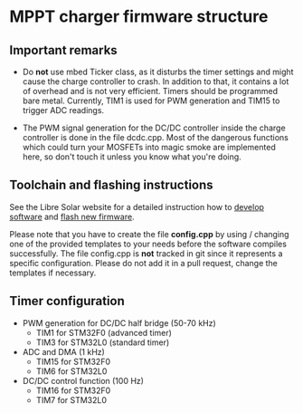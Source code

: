 # MPPT charger firmware structure

## Important remarks

- Do **not** use mbed Ticker class, as it disturbs the timer settings and might cause the charge controller to crash. In addition to that, it contains a lot of overhead and is not very efficient. Timers should be programmed bare metal. Currently, TIM1 is used for PWM generation and TIM15 to trigger ADC readings.

- The PWM signal generation for the DC/DC controller inside the charge controller is done in the file dcdc.cpp. Most of the dangerous functions which could turn your MOSFETs into magic smoke are implemented here, so don't touch it unless you know what you're doing.

## Toolchain and flashing instructions

See the Libre Solar website for a detailed instruction how to [develop software](http://libre.solar/docs/toolchain/) and [flash new firmware](http://libre.solar/docs/flashing/).

Please note that you have to create the file **config.cpp** by using / changing one of the provided templates to your needs before the software compiles successfully. The file config.cpp is **not** tracked in git since it represents a specific configuration. Please do not add it in a pull request, change the templates if necessary.  

## Timer configuration

- PWM generation for DC/DC half bridge (50-70 kHz)
    - TIM1 for STM32F0 (advanced timer)
    - TIM3 for STM32L0 (standard timer)
- ADC and DMA (1 kHz)
    - TIM15 for STM32F0
    - TIM6 for STM32L0
- DC/DC control function (100 Hz)
    - TIM16 for STM32F0
    - TIM7 for STM32L0
